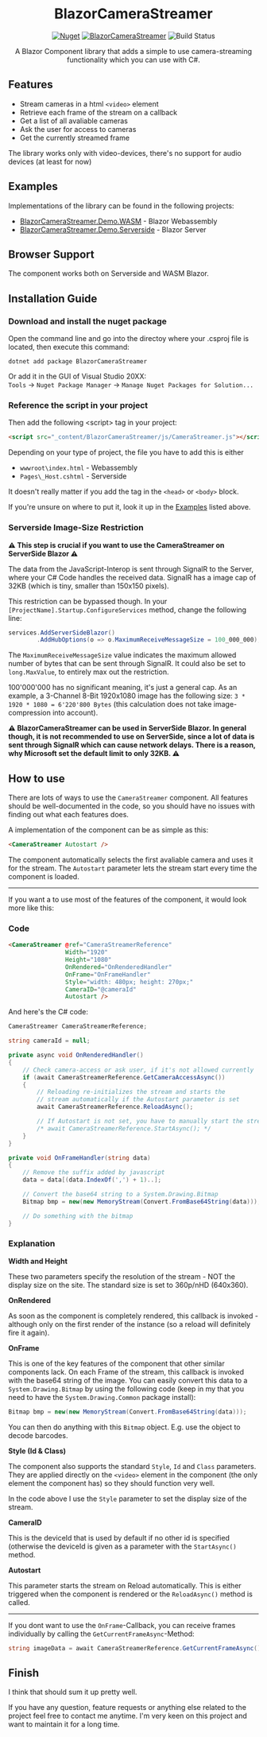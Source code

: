 <h1 align="center">BlazorCameraStreamer</h1>
<div align="center">
  
[![Nuget](https://img.shields.io/nuget/v/BlazorCameraStreamer?style=flat-square)](https://www.nuget.org/packages/BlazorCameraStreamer/)
[![BlazorCameraStreamer](https://img.shields.io/nuget/dt/BlazorCameraStreamer.svg?style=flat-square)](https://www.nuget.org/packages/BlazorCameraStreamer/)
![Build Status](https://img.shields.io/github/actions/workflow/status/baltermia/blazor-camera-streamer/dotnet.yml?style=flat-square)
  
A Blazor Component library that adds a simple to use camera-streaming functionality which you can use with C#.
</div>

## Features
  - Stream cameras in a html `<video>` element
  - Retrieve each frame of the stream on a callback
  - Get a list of all avaliable cameras
  - Ask the user for access to cameras
  - Get the currently streamed frame

 The library works only with video-devices, there's no support for audio devices (at least for now)
  
## Examples
Implementations of the library can be found in the following projects:
  - [BlazorCameraStreamer.Demo.WASM](https://github.com/baltermia/blazor-camera-streamer/tree/main/BlazorCameraStreamer.Demo.WASM) - Blazor Webassembly
  - [BlazorCameraStreamer.Demo.Serverside](https://github.com/baltermia/blazor-camera-streamer/tree/main/BlazorCameraStreamer.Demo.Serverside) - Blazor Server

## Browser Support
The component works both on Serverside and WASM Blazor.

## Installation Guide

### Download and install the nuget package

Open the command line and go into the directoy where your .csproj file is located, then execute this command:
```
dotnet add package BlazorCameraStreamer
```

Or add it in the GUI of Visual Studio 20XX:  
`Tools` -> `Nuget Package Manager` -> `Manage Nuget Packages for Solution...`

### Reference the script in your project
Then add the following \<script\> tag in your project:
```html
<script src="_content/BlazorCameraStreamer/js/CameraStreamer.js"></script>
```
Depending on your type of project, the file you have to add this is either
  - `wwwroot\index.html` - Webassembly
  - `Pages\_Host.cshtml` - Serverside

It doesn't really matter if you add the tag in the `<head>` or `<body>` block.

If you're unsure on where to put it, look it up in the [Examples](#examples) listed above.

### Serverside Image-Size Restriction

**⚠️ This step is crucial if you want to use the CameraStreamer on ServerSide Blazor ⚠️**

The data from the JavaScript-Interop is sent through SignalR to the Server, where your C# Code handles the received data. SignalR has a image cap of 32KB (which is tiny, smaller than 150x150 pixels).

This restriction can be bypassed though. In your `[ProjectName].Startup.ConfigureServices` method, change the following line:

```csharp
services.AddServerSideBlazor()
        .AddHubOptions(o => o.MaximumReceiveMessageSize = 100_000_000); // add this
```

The `MaximumReceiveMessageSize` value indicates the maximum allowed number of bytes that can be sent through SignalR. It could also be set to `long.MaxValue`, to entirely max out the restriction. 

100'000'000 has no significant meaning, it's just a general cap. As an example, a 3-Channel 8-Bit 1920x1080 image has the following size: `3 * 1920 * 1080 = 6'220'800 Bytes` (this calculation does not take image-compression into account).

**⚠️ BlazorCameraStreamer can be used in ServerSide Blazor. In general though, it is not recommended to use on ServerSide, since a lot of data is sent through SignalR which can cause network delays. There is a reason, why Microsoft set the default limit to only 32KB. ⚠️**

## How to use

There are lots of ways to use the `CameraStreamer` component. All features should be well-documented in the code, so you should have no issues with finding out what each features does.

A implementation of the component can be as simple as this:
```html
<CameraStreamer Autostart />
```
The component automatically selects the first avaliable camera and uses it for the stream. The `Autostart` parameter lets the stream start every time the component is loaded. 

---
If you want a to use most of the features of the component, it would look more like this:

### Code
```html
<CameraStreamer @ref="CameraStreamerReference"
                Width="1920"
                Height="1080"
                OnRendered="OnRenderedHandler"
                OnFrame="OnFrameHandler"
                Style="width: 480px; height: 270px;"
                CameraID="@cameraId"
                Autostart />
```

And here's the C# code:
```csharp
CameraStreamer CameraStreamerReference;

string cameraId = null;

private async void OnRenderedHandler()
{
    // Check camera-access or ask user, if it's not allowed currently
    if (await CameraStreamerReference.GetCameraAccessAsync())
    {
        // Reloading re-initializes the stream and starts the
        // stream automatically if the Autostart parameter is set
        await CameraStreamerReference.ReloadAsync();

        // If Autostart is not set, you have to manually start the stream again
        /* await CameraStreamerReference.StartAsync(); */
    }
}

private void OnFrameHandler(string data)
{
    // Remove the suffix added by javascript
    data = data[(data.IndexOf(',') + 1)..];

    // Convert the base64 string to a System.Drawing.Bitmap
    Bitmap bmp = new(new MemoryStream(Convert.FromBase64String(data)));

    // Do something with the bitmap
}
```

### Explanation
**Width and Height**

These two parameters specify the resolution of the stream - NOT the display size on the site. The standard size is set to 360p/nHD (640x360).


**OnRendered**

As soon as the component is completely rendered, this callback is invoked - although only on the first render of the instance (so a reload will definitely fire it again).

**OnFrame**

This is one of the key features of the component that other similar components lack. On each Frame of the stream, this callback is invoked with the base64 string of the image. You can easily convert this data to a `System.Drawing.Bitmap` by using the following code (keep in my that you need to have the `System.Drawing.Common` package install):
```csharp
Bitmap bmp = new(new MemoryStream(Convert.FromBase64String(data)));
```
You can then do anything with this `Bitmap` object. E.g. use the object to decode barcodes. 

**Style (Id & Class)**

The component also supports the standard `Style`, `Id` and `Class` parameters. They are applied directly on the `<video>` element in the component (the only element the component has) so they should function very well.

In the code above I use the `Style` parameter to set the display size of the stream.

**CameraID**

This is the deviceId that is used by default if no other id is specified (otherwise the deviceId is given as a parameter with the `StartAsync()` method.

**Autostart**

This parameter starts the stream on Reload automatically. This is either triggered when the component is rendered or the `ReloadAsync()` method is called.

---

If you dont want to use the `OnFrame`-Callback, you can receive frames individually by calling the `GetCurrentFrameAsync`-Method:

```csharp
string imageData = await CameraStreamerReference.GetCurrentFrameAsync();
```

## Finish

I think that should sum it up pretty well.

If you have any question, feature requests or anything else related to the project feel free to contact me anytime. I'm very keen on this project and want to maintain it for a long time.

 
